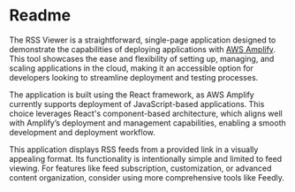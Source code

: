 # Readme

The RSS Viewer is a straightforward, single-page application designed to demonstrate the capabilities of deploying applications with [AWS Amplify](https://aws.amazon.com/amplify/). This tool showcases the ease and flexibility of setting up, managing, and scaling applications in the cloud, making it an accessible option for developers looking to streamline deployment and testing processes.

The application is built using the React framework, as AWS Amplify currently supports deployment of JavaScript-based applications. This choice leverages React's component-based architecture, which aligns well with Amplify’s deployment and management capabilities, enabling a smooth development and deployment workflow.

This application displays RSS feeds from a provided link in a visually appealing format. Its functionality is intentionally simple and limited to feed viewing. For features like feed subscription, customization, or advanced content organization, consider using more comprehensive tools like Feedly.
